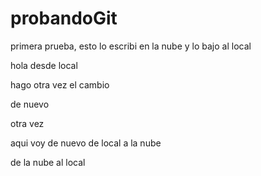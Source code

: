 # probandoGit

primera prueba, esto lo escribi en la nube y lo bajo al local


hola desde local

hago otra vez el cambio

de nuevo

otra vez

aqui voy de nuevo de local a la nube

de la nube al local
